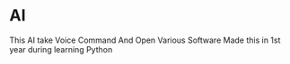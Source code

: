# AI
This AI take Voice Command And Open Various Software
Made this in 1st year during learning Python
